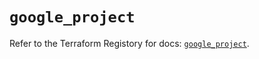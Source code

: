 # `google_project`

Refer to the Terraform Registory for docs: [`google_project`](https://registry.terraform.io/providers/hashicorp/google-beta/4.63.0/docs/resources/google_project).
